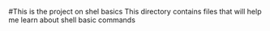 #This is the project on shel basics
This directory contains files that will help me learn about shell basic commands
